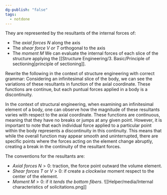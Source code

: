```yaml
---
dg-publish: "false"
tags:
  - notdone
---
```

They are represented by the resultants of the internal forces of:
- The *axial forces N* along the axis
- The *shear force V or T* orthogonal to the axis
- The *moment M*
We can evaluate the internal forces of each slice of the structure applying the [[Structure Engineering/3. Basic/Principle of sectioning|principle of sectioning]].

Rewrite the following in the context of structure engineering with correct grammar:
Considering an infinitesimal slice of the body, we can see the variations of these resultants in function of the axial coordinate. These functions are continue, but each puntual forces applied in a body is a discontinuity.

In the context of structural engineering, when examining an infinitesimal element of a body, one can observe how the magnitude of these resultants varies with respect to the axial coordinate. These functions are continuous, meaning that they have no breaks or jumps at any given point. However, it is important to note that each individual force applied to a particular point within the body represents a discontinuity in this continuity. This means that while the overall function may appear smooth and uninterrupted, there are specific points where the forces acting on the element change abruptly, creating a break in the continuity of the resultant forces.️


The conventions for the resultants are:
- *Axial forces* $N>0$: traction, the force point outward the volume element.
- *Shear forces* $T$ or $V>0$: if create a *clockwise* moment respect to the center of the element.
- *Moment* $M>0$: if it *tends the bottom fibers*.
![[Helper/media/Internal characteristics of solicitations.png]]
